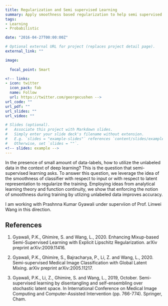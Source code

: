 ```yaml
---
title: Regularization and Semi supervised Learning
summary: Apply smoothness based regularization to help semi supervised learning.
tags:
- Learning
- Probabilistic

date: "2016-04-27T00:00:00Z"

# Optional external URL for project (replaces project detail page).
external_link: ""

image:
  
  focal_point: Smart

<!-- links:
- icon: twitter
  icon_pack: fab
  name: Follow
  url: https://twitter.com/georgecushen -->
url_code: ""
url_pdf: ""
url_slides: ""
url_video: ""

# Slides (optional).
#   Associate this project with Markdown slides.
#   Simply enter your slide deck's filename without extension.
#   E.g. `slides = "example-slides"` references `content/slides/example-slides.md`.
#   Otherwise, set `slides = ""`.
<!-- slides: example -->
---
```


In the presence of small amount of data-labels, how to utilize the unlabeled data in the context of deep learning? This is the question that semi-supervised learning asks. To answer this question, we leverage the idea of the smoothness of classifier with respect to input or with respect to latent representation to regularize the training. Employing ideas from analytical learning theory and function continuity, we show that enforcing the notion of smoothness during training by utlizing unlabeled data improves accuracy.

I am working with Prashnna Kumar Gyawali under superviion of Prof. Linwei Wang in this direction.

## References

1. Gyawali, P.K., Ghimire, S. and Wang, L., 2020. Enhancing Mixup-based Semi-Supervised Learning with Explicit Lipschitz Regularization. arXiv preprint arXiv:2009.11416.

2. Gyawali, P.K., Ghimire, S., Bajracharya, P., Li, Z. and Wang, L., 2020. Semi-supervised Medical Image Classification with Global Latent Mixing. arXiv preprint arXiv:2005.11217.

3. Gyawali, P.K., Li, Z., Ghimire, S. and Wang, L., 2019, October. Semi-supervised learning by disentangling and self-ensembling over stochastic latent space. In International Conference on Medical Image Computing and Computer-Assisted Intervention (pp. 766-774). Springer, Cham.

